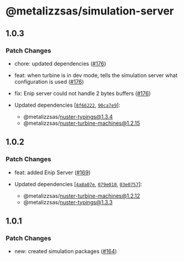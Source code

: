 # @metalizzsas/simulation-server

## 1.0.3

### Patch Changes

- chore: updated dependencies ([#176](https://github.com/metalizzsas/NusterKit/pull/176))

- feat: when turbine is in dev mode, tells the simulation server what configuration is used ([#176](https://github.com/metalizzsas/NusterKit/pull/176))

- fix: Enip server could not handle 2 bytes buffers ([#176](https://github.com/metalizzsas/NusterKit/pull/176))

- Updated dependencies [[`8f66222`](https://github.com/metalizzsas/NusterKit/commit/8f662220c450d5bf9327ef070ae40610c83d88f6), [`90ca7e9`](https://github.com/metalizzsas/NusterKit/commit/90ca7e922f8599ab1452060a29d1d44b747f750a)]:
  - @metalizzsas/nuster-typings@1.3.4
  - @metalizzsas/nuster-turbine-machines@1.2.15

## 1.0.2

### Patch Changes

- feat: added Enip Server ([#169](https://github.com/metalizzsas/NusterKit/pull/169))

- Updated dependencies [[`4a8a07e`](https://github.com/metalizzsas/NusterKit/commit/4a8a07e9a9e79d4e28ea2441c477c6d24faa6d94), [`079e010`](https://github.com/metalizzsas/NusterKit/commit/079e01037269ae53b7a57b46c6bce35e07194cdf), [`03e0757`](https://github.com/metalizzsas/NusterKit/commit/03e075770e79f553b9a66f00ea37ba34effaa003)]:
  - @metalizzsas/nuster-turbine-machines@1.2.12
  - @metalizzsas/nuster-typings@1.3.3

## 1.0.1

### Patch Changes

- new: created simulation packages ([#164](https://github.com/metalizzsas/NusterKit/pull/164))
